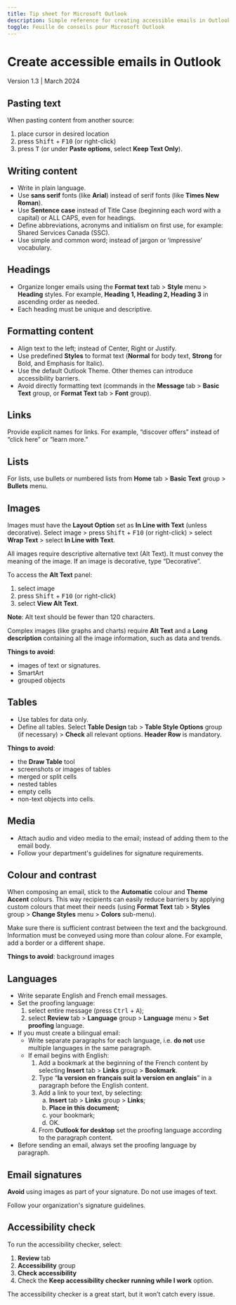 ```yaml
---
title: Tip sheet for Microsoft Outlook
description: Simple reference for creating accessible emails in Outlook.
toggle: Feuille de conseils pour Microsoft Outlook
---
```


# Create accessible emails in Outlook
Version 1.3 | March 2024

## Pasting text
When pasting content from another source:
1.	place cursor in desired location
2.	press <kbd>Shift</kbd> + <kbd>F10</kbd> (or right-click)
3.	press <kbd>T</kbd> (or under **Paste options**, select **Keep Text Only**).

## Writing content
-	Write in plain language.
-	Use **sans serif** fonts (like **Arial**) instead of serif fonts (like **Times New Roman**).
-	Use **Sentence case** instead of Title Case (beginning each word with a capital) or ALL CAPS, even for headings.
-	Define abbreviations, acronyms and initialism on first use, for example: Shared Services Canada (SSC).
-	Use simple and common word; instead of jargon or ‘impressive’ vocabulary.


## Headings
- Organize longer emails using the **Format text** tab > **Style** menu > **Heading** styles. For example, **Heading 1, Heading 2, Heading 3** in ascending order as needed.
- Each heading must be unique and descriptive.


## Formatting content
- Align text to the left; instead of Center, Right or Justify.
- Use predefined **Styles** to format text (**Normal** for body text, **Strong** for Bold, and Emphasis for Italic).
- Use the default Outlook Theme. Other themes can introduce accessibility barriers.
- Avoid directly formatting text (commands in the **Message** tab > **Basic Text** group, or **Format Text** tab > **Font** group).

## Links
Provide explicit names for links. For example, “discover offers” instead of “click here” or “learn more.”

## Lists
For lists, use bullets or numbered lists from **Home** tab > **Basic Text** group > **Bullets** menu.

## Images
Images must have the **Layout Option** set as **In Line with Text** (unless decorative). Select image > press <kbd>Shift</kbd> + <kbd>F10</kbd> (or right-click) > select **Wrap Text** > select **In Line with Text**.

All images require descriptive alternative text (Alt Text). It must convey the meaning of the image. If an image is decorative, type “Decorative”.

To access the **Alt Text** panel:
1.	select image
2.	press <kbd>Shift</kbd> + <kbd>F10</kbd> (or right-click)
3.	select **View Alt Text**.

**Note**: Alt text should be fewer than 120 characters.

Complex images (like graphs and charts) require **Alt Text** and a **Long description** containing all the image information, such as data and trends.

**Things to avoid**:
- images of text or signatures.
- SmartArt
- grouped objects

## Tables
- Use tables for data only.
- Define all tables. Select **Table Design** tab > **Table Style Options** group (if necessary) > **Check** all relevant options. **Header Row** is mandatory.

**Things to avoid**:
- the **Draw Table** tool
- screenshots or images of tables
- merged or split cells
- nested tables
- empty cells
- non-text objects into cells.

## Media
- Attach audio and video media to the email; instead of adding them to the email body.
- Follow your department's guidelines for signature requirements.

## Colour and contrast
When composing an email, stick to the **Automatic** colour and **Theme Accent** colours. This way recipients can easily reduce barriers by applying custom colours that meet their needs (using **Format Text** tab > **Styles** group > **Change Styles** menu > **Colors** sub-menu).

Make sure there is sufficient contrast between the text and the background.
Information must be conveyed using more than colour alone. For example, add a border or a different shape.

**Things to avoid**:
background images

## Languages
- Write separate English and French email messages.
- Set the proofing language:
  1.	select entire message (press <kbd>Ctrl</kbd> + <kbd>A</kbd>);
  2.	select **Review** tab > **Language** group > **Language** menu > **Set proofing** language.
- If you must create a bilingual email:
  -	Write separate paragraphs for each language, i.e. **do not** use multiple languages in the same paragraph.
  -	If email begins with English:
    1.	Add a bookmark at the beginning of the French content by selecting **Insert** tab > **Links** group > **Bookmark**.
    2.	Type “**la version en français suit la version en anglais**” in a paragraph before the English content.
    3.	Add a link to your  text, by selecting:
        <ol type="a">
          <li><strong>Insert</strong> tab > <strong>Links</strong> group > <strong>Links</strong>;</li>
          <li><strong>Place in this document;</strong></li>
          <li>your bookmark;</li>
          <li>OK.</li>
        </ol>
    4.	From **Outlook for desktop** set the proofing language according to the paragraph content.
- Before sending an email, always set the proofing language by paragraph.

## Email signatures
**Avoid** using images as part of your signature. Do not use images of text.

Follow your organization's signature guidelines.

## Accessibility check
To run the accessibility checker, select:
1.	**Review** tab
2.	**Accessibility** group
3.	**Check accessibility**
4.	Check the **Keep accessibility checker running while I work** option.

The accessibility checker is a great start, but it won’t catch every issue.
